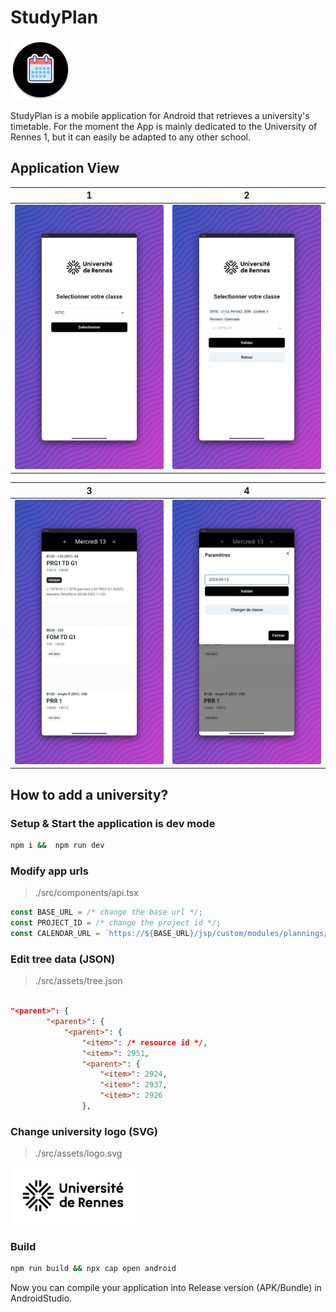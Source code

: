 # StudyPlan

![](./android/app/src/main/res/mipmap-xhdpi/ic_launcher.webp)

StudyPlan is a mobile application for Android that retrieves a university's timetable. For the moment the App is mainly dedicated to the University of Rennes 1, but it can easily be adapted to any other school.


## Application View

|           1            |              2              |
| :--------------------: | :-------------------------: |
| ![](./images/home.png) | ![](./images/selection.png) |

|             3              |             4              |
| :------------------------: | :------------------------: |
| ![](./images/planning.png) | ![](./images/settings.png) |


## How to add a university?

### Setup & Start the application is dev mode

```bash
npm i &&  npm run dev
```

### Modify app urls

> ./src/components/api.tsx

```js
const BASE_URL = /* change the base url */;
const PROJECT_ID = /* change the project id */;
const CALENDAR_URL = `https://${BASE_URL}/jsp/custom/modules/plannings/anonymous_cal.jsp`
```

### Edit tree data (JSON)

> ./src/assets/tree.json

```json

"<parent>": {
        "<parent>": {
            "<parent>": {
                "<item>": /* resource id */,
                "<item>": 2951,
                "<parent>": {
                    "<item>": 2924,
                    "<item>": 2937,
                    "<item>": 2926
                },
```

### Change university logo (SVG)

> ./src/assets/logo.svg

<img src="./src/assets/logo.svg" style="width: 200px; background: white;" />


### Build

```bash
npm run build && npx cap open android
```

Now you can compile your application into Release version (APK/Bundle) in AndroidStudio.